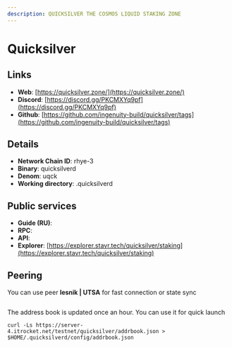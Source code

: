 ```yaml
---
description: QUICKSILVER THE COSMOS LIQUID STAKING ZONE
---
```


# Quicksilver

## Links

* **Web**: [https://quicksilver.zone/](https://quicksilver.zone/)
* **Discord**: [https://discord.gg/PKCMXYq9pf](https://discord.gg/PKCMXYq9pf)
* **Github**: [https://github.com/ingenuity-build/quicksilver/tags](https://github.com/ingenuity-build/quicksilver/tags)

## **Details**

* **Network Chain ID**: rhye-3
* **Binary**: quicksilverd
* **Denom**: uqck
* **Working directory**: .quicksilverd

## Public services

* **Guide (RU)**:&#x20;
* **RPC**:&#x20;
* **API**:&#x20;
* **Explorer**: [https://explorer.stavr.tech/quicksilver/staking](https://explorer.stavr.tech/quicksilver/staking)

## Peering

You can use peer **lesnik | UTSA** for fast connection or state sync

```shell
```

The address book is updated once an hour. You can use it for quick launch

```shell
curl -Ls https://server-4.itrocket.net/testnet/quicksilver/addrbook.json > $HOME/.quicksilverd/config/addrbook.json
```

